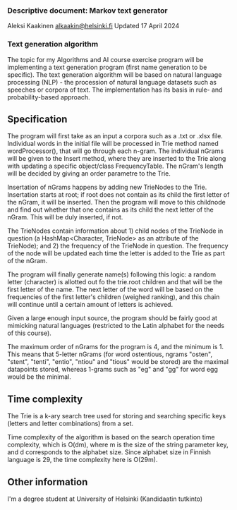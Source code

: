 ### Descriptive document: Markov text generator
Aleksi Kaakinen <alkaakin@helsinki.fi>
Updated 17 April 2024

### Text generation algorithm

The topic for my Algorithms and AI course exercise program will be implementing a text generation program (first name generation to be specific). The text generation algorithm will be based on natural language processing (NLP) - the procession of natural language datasets such as speeches or corpora of text. The implementation has its basis in rule- and probability-based approach.

## Specification

The program will first take as an input a corpora such as a .txt or .xlsx file. Individual words in the initial file will be processed in Trie method named wordProcessor(), that will go through each n-gram. The individual nGrams will be given to the Insert method, where they are inserted to the Trie along with updating a specific object/class FrequencyTable. The nGram's length will be decided by giving an order parametre to the Trie.

Insertation of nGrams happens by adding new TrieNodes to the Trie. Insertation starts at root; if root does not contain as its child the first letter of the nGram, it will be inserted. Then the program will move to this childnode and find out whether that one contains as its child the next letter of the nGram. This will be duly inserted, if not. 

The TrieNodes contain information about 1) child nodes of the TrieNode in question (a HashMap<Character, TrieNode> as an attribute of the TrieNode); and 2) the frequency of the TrieNode in question. The frequency of the node will be updated each time the letter is added to the Trie as part of the nGram.

The program will finally generate name(s) following this logic: a random letter (character) is allotted out fo the trie.root children and that will be the first letter of the name. The next letter of the word will be based on the frequencies of the first letter's children (weighed ranking), and this chain will continue until a certain amount of letters is achieved. 

Given a large enough input source, the program should be fairly good at mimicking natural languages (restricted to the Latin alphabet for the needs of this course).  

The maximum order of nGrams for the program is 4, and the minimum is 1. This means that 5-letter nGrams (for word ostentious, ngrams "osten", "stent", "tenti", "entio", "ntiou" and "tious" would be stored) are the maximal datapoints stored, whereas 1-grams such as "eg" and "gg" for word egg would be the minimal.

## Time complexity

The Trie is a k-ary search tree used for storing and searching specific keys (letters and letter combinations) from a set. 

Time complexity of the algorithm is based on the search operation time complexity, which is O(dm), where m is the size of the string parameter key, and d corresponds to the alphabet size. Since alphabet size in Finnish language is 29, the time complexity here is O(29m).

## Other information

I'm a degree student at University of Helsinki (Kandidaatin tutkinto)